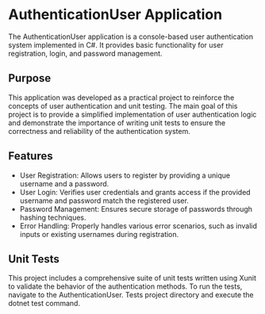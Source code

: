 # AuthenticationUser Application
The AuthenticationUser application is a console-based user authentication system implemented in C#.
It provides basic functionality for user registration, login, and password management.

## Purpose
This application was developed as a practical project to reinforce the concepts of user authentication and unit testing.
The main goal of this project is to provide a simplified implementation of user authentication logic and demonstrate the importance of writing unit tests to ensure the correctness and reliability of the authentication system.

## Features
- User Registration: Allows users to register by providing a unique username and a password.
- User Login: Verifies user credentials and grants access if the provided username and password match the registered user.
- Password Management: Ensures secure storage of passwords through hashing techniques.
- Error Handling: Properly handles various error scenarios, such as invalid inputs or existing usernames during registration.

## Unit Tests
This project includes a comprehensive suite of unit tests written using Xunit to validate the behavior of the authentication methods.
To run the tests, navigate to the AuthenticationUser.
Tests project directory and execute the dotnet test command.

